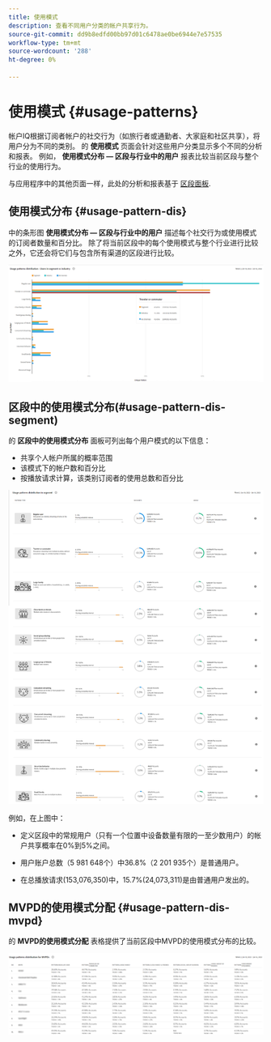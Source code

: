 ```yaml
---
title: 使用模式
description: 查看不同用户分类的帐户共享行为。
source-git-commit: dd9b8edfd00bb97d01c6478ae0be6944e7e57535
workflow-type: tm+mt
source-wordcount: '288'
ht-degree: 0%

---
```



# 使用模式 {#usage-patterns}

帐户IQ根据订阅者帐户的社交行为（如旅行者或通勤者、大家庭和社区共享），将用户分为不同的类别。 的 **使用模式** 页面会针对这些用户分类显示多个不同的分析和报表。 例如， **使用模式分布 — 区段与行业中的用户** 报表比较当前区段与整个行业的使用行为。

与应用程序中的其他页面一样，此处的分析和报表基于 [区段面板](/help/AccountIQ/segments-timeframe.md).

## 使用模式分布 {#usage-pattern-dis}

中的条形图 **使用模式分布 — 区段与行业中的用户** 描述每个社交行为或使用模式的订阅者数量和百分比。 除了将当前区段中的每个使用模式与整个行业进行比较之外，它还会将它们与包含所有渠道的区段进行比较。

![](assets/segment-users-industry.png)

## 区段中的使用模式分布(#usage-pattern-dis-segment)

的 **区段中的使用模式分布** 面板可列出每个用户模式的以下信息：

* 共享个人帐户所属的概率范围
* 该模式下的帐户数和百分比
* 按播放请求计算，该类别订阅者的使用总数和百分比

![](assets/usage-pattern-segmentwise.png)

例如，在上图中：

* 定义区段中的常规用户（只有一个位置中设备数量有限的一至少数用户）的帐户共享概率在0%到5%之间。

* 用户账户总数（5 981 648个）中36.8%（2 201 935个）是普通用户。

* 在总播放请求(153,076,350)中，15.7%(24,073,311)是由普通用户发出的。

## MVPD的使用模式分配 {#usage-pattern-dis-mvpd}

的 **MVPD的使用模式分配** 表格提供了当前区段中MVPD的使用模式分布的比较。

![](assets/usage-patterns-mvpdwise.png)